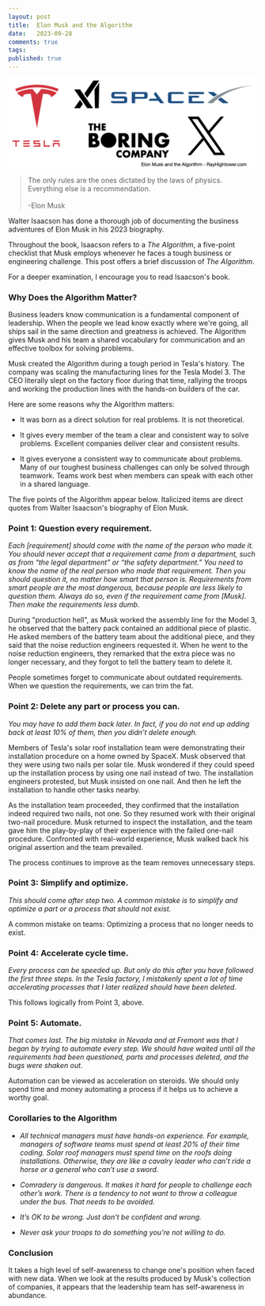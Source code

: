 ```yaml
---
layout: post
title:  Elon Musk and the Algorithm
date:   2023-09-28
comments: true
tags: 
published: true
---
```


<a href="/blog/2023/09/28/elon-musk-and-the-algorithm/"><img src="/images/elon_musk_algorithm.png" width="500" alt="Elon Musk and the Algorithm" title="Elon Musk and the Algorithm" /></a>

>The only rules are the ones dictated by the laws of physics. Everything else is a recommendation.<br/>&nbsp;<br/>-Elon Musk

Walter Isaacson has done a thorough job of documenting the business adventures of Elon Musk in his 2023 biography.

Throughout the book, Isaacson refers to a _The Algorithm_, a five-point checklist that Musk employs whenever he faces a tough business or engineering challenge. This post offers a brief discussion of _The Algorithm_. 

For a deeper examination, I encourage you to read Isaacson's book.

<!--more-->

### Why Does the Algorithm Matter?

Business leaders know communication is a fundamental component of leadership. When the people we lead know exactly where we're going, all ships sail in the same direction and greatness is achieved. The Algorithm gives Musk and his team a shared vocabulary for communication and an effective toolbox for solving problems.

Musk created the Algorithm during a tough period in Tesla's history. The company was scaling the manufacturing lines for the Tesla Model 3. The CEO literally slept on the factory floor during that time, rallying the troops and working the production lines with the hands-on builders of the car. 

Here are some reasons why the Algorithm matters:

* It was born as a direct solution for real problems. It is not theoretical.

* It gives every member of the team a clear and consistent way to solve problems. Excellent companies deliver clear and consistent results.

* It gives everyone a consistent way to communicate about problems. Many of our toughest business challenges can only be solved through teamwork. Teams work best when members can speak with each other in a shared language.

The five points of the Algorithm appear below. Italicized items are direct quotes from Walter Isaacson's biography of Elon Musk. 

### Point 1: Question every requirement. 

_Each [requirement] should come with the name of the person who made it. You should never accept that a requirement came from a department, such as from “the legal department” or “the safety department.” You need to know the name of the real person who made that requirement. Then you should question it, no matter how smart that person is. Requirements from smart people are the most dangerous, because people are less likely to question them. Always do so, even if the requirement came from [Musk]. Then make the requirements less dumb._

During "production hell", as Musk worked the assembly line for the Model 3, he observed that the battery pack contained an additional piece of plastic. He asked members of the battery team about the additional piece, and they said that the noise reduction engineers requested it. When he went to the noise reduction engineers, they remarked that the extra piece was no longer necessary, and they forgot to tell the battery team to delete it.

People sometimes forget to communicate about outdated requirements. When we question the requirements, we can trim the fat.

### Point 2: Delete any part or process you can. 

_You may have to add them back later. In fact, if you do not end up adding back at least 10% of them, then you didn’t delete enough._ 

Members of Tesla's solar roof installation team were demonstrating their installation procedure on a home owned by SpaceX. Musk observed that they were using two nails per solar tile. Musk wondered if they could speed up the installation process by using one nail instead of two. The installation engineers protested, but Musk insisted on one nail. And then he left the installation to handle other tasks nearby.

As the installation team proceeded, they confirmed that the installation indeed required two nails, not one. So they resumed work with their original two-nail procedure. Musk returned to inspect the installation, and the team gave him the play-by-play of their experience with the failed one-nail procedure. Confronted with real-world experience, Musk walked back his original assertion and the team prevailed. 

The process continues to improve as the team removes unnecessary steps.

### Point 3: Simplify and optimize. 

_This should come after step two. A common mistake is to simplify and optimize a part or a process that should not exist._

A common mistake on teams: Optimizing a process that no longer needs to exist.

### Point 4: Accelerate cycle time. 

_Every process can be speeded up. But only do this after you have followed the first three steps. In the Tesla factory, I mistakenly spent a lot of time accelerating processes that I later realized should have been deleted._

This follows logically from Point 3, above.

### Point 5: Automate. 

_That comes last. The big mistake in Nevada and at Fremont was that I began by trying to automate every step. We should have waited until all the requirements had been questioned, parts and processes deleted, and the bugs were shaken out._

Automation can be viewed as acceleration on steroids. We should only spend time and money automating a process if it helps us to achieve a worthy goal.

### Corollaries to the Algorithm

* _All technical managers must have hands-on experience. For example, managers of software teams must spend at least 20% of their time coding. Solar roof managers must spend time on the roofs doing installations. Otherwise, they are like a cavalry leader who can’t ride a horse or a general who can’t use a sword._

* _Comradery is dangerous. It makes it hard for people to challenge each other’s work. There is a tendency to not want to throw a colleague under the bus. That needs to be avoided._

* _It’s OK to be wrong. Just don’t be confident and wrong._ 

* _Never ask your troops to do something you’re not willing to do._

### Conclusion

It takes a high level of self-awareness to change one's position when faced with new data. When we look at the results produced by Musk's collection of companies, it appears that the leadership team has self-awareness in abundance. 
